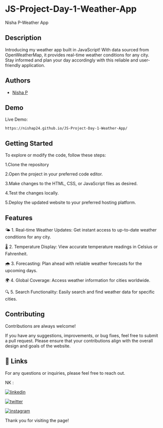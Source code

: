 # JS-Project-Day-1-Weather-App

Nisha P-Weather App
## Description 

Introducing my weather app built in JavaScript! With data sourced from OpenWeatherMap, it provides real-time weather conditions for any city. Stay informed and plan your day accordingly with this reliable and user-friendly application.
## Authors

- [Nisha P](https://www.github.com/nishap24) 


## Demo

Live Demo:

    https://nishap24.github.io/JS-Project-Day-1-Weather-App/
## Getting Started

To explore or modify the code, follow these steps:

1.Clone the repository

2.Open the project in your preferred code editor.

3.Make changes to the HTML, CSS, or JavaScript files as desired.

4.Test the changes locally.

5.Deploy the updated website to your preferred hosting platform.


## Features

🌤️ 1.️ Real-time Weather Updates: Get instant access to up-to-date weather conditions for any city.

🌡️ 2.️ Temperature Display: View accurate temperature readings in Celsius or Fahrenheit.

🌧️ 3.️ Forecasting: Plan ahead with reliable weather forecasts for the upcoming days.

🌍 4.️ Global Coverage: Access weather information for cities worldwide.

🔍 5.️ Search Functionality: Easily search and find weather data for specific cities.




## Contributing

Contributions are always welcome!

If you have any suggestions, improvements, or bug fixes, feel free to submit a pull request. Please ensure that your contributions align with the overall design and goals of the website. 


## 🔗 Links

For any questions or inquiries, please feel free to reach out. 

NK :

[![linkedin](https://img.shields.io/badge/linkedin-0A66C2?style=for-the-badge&logo=linkedin&logoColor=white)](https://www.linkedin.com/in/-nisha-p)


[![twitter](https://img.shields.io/badge/twitter-1DA1F2?style=for-the-badge&logo=twitter&logoColor=white)](https://twitter.com/nishap24)

[![instagram](https://img.shields.io/badge/instagram-E4405F?style=for-the-badge&logo=instagram&logoColor=white)](https://instagram.com/_nisha_p_24)


Thank you for visiting the page!
